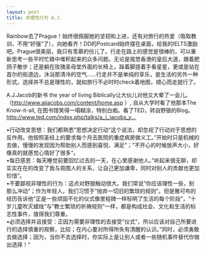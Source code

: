 ```yaml
---
layout: post
title: 非理性行为 A.J.
---
```


<p>Rainbow去了Prague！始终很佩服她的坚韧和上进，还有对旅行的热爱（吸取教训，不用“好强”了），向她看齐！DD的Postcard始终摆在桌面，给我的IELTS激励吧。Prague很美丽，我只有羡慕的份儿了。行走在路上的感觉是很棒的，可以重新思考一些平时忙碌中堆积起来的众多问题。无论是晃悠香港的皇后大道，跟着肥鸽子散步；还是躺在玫瑰圣母堂外面的长椅上，跺着脚搓着手看星星，更或是站在首尔的街道边，沐浴那清冷的空气……行走并不是单纯的享乐，是生活的另外一种形式。选择并不总是理性的，就如旅行不必时时check着地图，顺心而走就行了。</p>
<p>A.J.Jacob的新书 the year of living Biblically让大伙儿对他又大晕了一会儿。（<a href="http://www.ajjacobs.com/content/home.asp">http://www.ajjacobs.com/content/home.asp</a> ）, 自从大学时看了他那本The Know-it-all, 在图书馆笑得一塌糊涂，特别白痴。看了TED，转自野狼的Blog。<br />
<a href="http://www.ted.com/index.php/talks/a_j_jacobs_year_of_living_biblically.html">http://www.ted.com/index.php/talks/a_j_jacobs_y...</a> </p>
<p>•行动改变思想：我们都熟悉”思想决定行动“这个说法，却忽视了行动对于思想的反作用。他按照圣经上的要求每个月去医院的重症病房做义工。”开始时只是机械的去做，慢慢的发现因为帮助别人而感到喜悦、满足“；”不开心的时候放声大小，好像真的就感觉心情好了很多“。<br />
•每日感恩：每天睡觉前要回忆过去的一天，在心里感谢他人。”听起来很无聊，却实实在在的改变了我与周围人的关系，让自己更加谦卑，同时对别人的贡献也更加珍惜“。<br />
•不要鄙视非理性的行为：这点对野狼触动很大。我们常说”你应该理性一些，别那么冲动“；作为年轻人，我们习惯于”抛弃一切旧的繁琐的规则“。但是雅可布的经历告诉他“正是一些顽固不化的仪式像里程碑一样标明了生活的每个阶段”，“十岁儿童吹灭蜡烛“与”教士繁琐的祈祷规则”一样，都是构成社会、文化和生活的标志性事件，值得我们尊重。<br />
•必须选择并且接受：正因为需要非理性的去接受”仪式“，所以应该对自己所要进行的选择慎重的观察，比较；在内心要对所得所失有清醒的认识。”同时，必须勇敢去做选择；因为，当你不去选择时，你实际上是让别人或者一些随机事件替代你做出选择！“</p>

